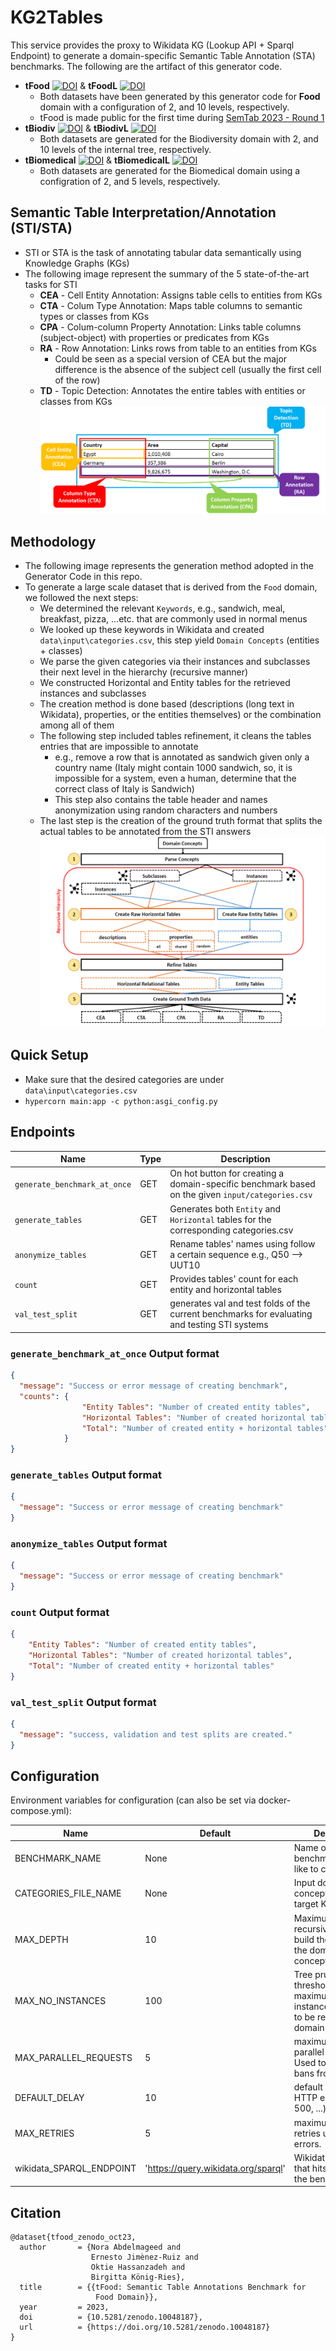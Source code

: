 # KG2Tables

This service provides the proxy to Wikidata KG (Lookup API + Sparql Endpoint) to generate a domain-specific Semantic Table Annotation (STA) benchmarks. The following are the artifact of this generator code.
* **tFood** [![DOI](https://zenodo.org/badge/DOI/10.5281/zenodo.10048187.svg)](https://doi.org/10.5281/zenodo.10048187) & **tFoodL** [![DOI](https://zenodo.org/badge/DOI/10.5281/zenodo.10277790.svg)](https://doi.org/10.5281/zenodo.10277790)
  * Both datasets have been generated by this generator code for **Food** domain with a configuration of 2, and 10 levels, respectively. 
  * tFood is made public for the first time during [SemTab 2023 - Round 1](https://sem-tab-challenge.github.io/2023/)
* **tBiodiv** [![DOI](https://zenodo.org/badge/DOI/10.5281/zenodo.10283015.svg)](https://doi.org/10.5281/zenodo.10283015)
 & **tBiodivL** [![DOI](https://zenodo.org/badge/DOI/10.5281/zenodo.10283083.svg)](https://doi.org/10.5281/zenodo.10283083)
  * Both datasets are generated for the Biodiversity domain with 2, and 10 levels of the internal tree, respectively. 
* **tBiomedical** [![DOI](https://zenodo.org/badge/DOI/10.5281/zenodo.10283103.svg)](https://doi.org/10.5281/zenodo.10283103)
 & **tBiomedicalL** [![DOI](https://zenodo.org/badge/DOI/10.5281/zenodo.10283119.svg)](https://doi.org/10.5281/zenodo.10283119)
  * Both datasets are generated for the Biomedical domain using a configration of 2, and 5 levels, respectively. 
## Semantic Table Interpretation/Annotation (STI/STA) 
* STI or STA is the task of annotating tabular data semantically using Knowledge Graphs (KGs)
* The following image represent the summary of the 5 state-of-the-art tasks for STI
  * **CEA** - Cell Entity Annotation: Assigns table cells to entities from KGs
  * **CTA** - Colum Type Annotation: Maps table columns to semantic types or classes from KGs
  * **CPA** - Colum-column Property Annotation: Links table columns (subject-object) with properties or predicates from KGs
  * **RA** - Row Annotation: Links rows from table to an entities from KGs
    * Could be seen as a special version of CEA but the major difference is the absence of the subject cell (usually the first cell of the row)
  * **TD** - Topic Detection: Annotates the entire tables with entities or classes from KGs 
![STI image!](imgs/STI.png)


## Methodology
* The following image represents the generation method adopted in the Generator Code in this repo.
* To generate a large scale dataset that is derived from the `Food` domain, we followed the next steps:
  * We determined the relevant `Keywords`, e.g., sandwich, meal, breakfast, pizza, ...etc. that are commonly used in normal menus
  * We looked up these keywords in Wikidata and created `data\input\categories.csv`, this step yield `Domain Concepts` (entities + classes)
  * We parse the given categories via their instances and subclasses their next level in the hierarchy (recursive manner)
  * We constructed Horizontal and Entity tables for the retrieved instances and subclasses
  * The creation method is done based (descriptions (long text in Wikidata), properties, or the entities themselves) or the combination among all of them
  * The following step included tables refinement, it cleans the tables entries that are impossible to annotate 
    * e.g., remove a row that is annotated as sandwich given only a country name (Italy might contain 1000 sandwich, so, it is impossible for a system, even a human, determine that the correct class of Italy is Sandwich)
    * This step also contains the table header and names anonymization using random characters and numbers
  * The last step is the creation of the ground truth format that splits the actual tables to be annotated from the STI answers
![Method image!](imgs/methodology.png)


## Quick Setup 

* Make sure that the desired categories are under `data\input\categories.csv`
* ```hypercorn main:app -c python:asgi_config.py```


## Endpoints
| Name                          | Type | Description                                                                                      |
|-------------------------------|------|--------------------------------------------------------------------------------------------------|
| `generate_benchmark_at_once`  | GET  | On hot button for creating a domain-specific benchmark based on the given `input/categories.csv` |
| `generate_tables`             | GET  | Generates both `Entity` and `Horizontal` tables for the corresponding categories.csv             |
| `anonymize_tables`            | GET  | Rename tables' names using follow a certain sequence  e.g., Q50 --> UUT10                        |
| `count`                       | GET  | Provides tables' count for each entity and horizontal tables                                     | 
| `val_test_split`              | GET  | generates val and test folds of the current benchmarks for evaluating and testing STI systems    | 



### `generate_benchmark_at_once` Output format

```json
{
  "message": "Success or error message of creating benchmark",
  "counts": {
                "Entity Tables": "Number of created entity tables",
                "Horizontal Tables": "Number of created horizontal tables",
                "Total": "Number of created entity + horizontal tables"  
            }
}
```


### `generate_tables` Output format



```json
{
  "message": "Success or error message of creating benchmark"
}
```

### `anonymize_tables` Output format

```json
{
  "message": "Success or error message of creating benchmark"
}
```

### `count` Output format

```json
{
    "Entity Tables": "Number of created entity tables",
    "Horizontal Tables": "Number of created horizontal tables",
    "Total": "Number of created entity + horizontal tables"     
}
```

### `val_test_split` Output format

```json
{
  "message": "success, validation and test splits are created."   
}
```

## Configuration

Environment variables for configuration (can also be set via docker-compose.yml):

| Name                     | Default                             | Description                                                                                                   |
|--------------------------|-------------------------------------|---------------------------------------------------------------------------------------------------------------|
| BENCHMARK_NAME           | None                                | Name of the benchmark we would like to create.                                                                |
| CATEGORIES_FILE_NAME     | None                                | Input domain related concepts from the target KG.                                                             |
| MAX_DEPTH                | 10                                  | Maximum level of recursive function to build the hierarchy of the domain concepts.                            |
| MAX_NO_INSTANCES         | 100                                 | Tree pruning threshold that set the maximum number of instances/subclasses to be retrieve per domain concept. |
| MAX_PARALLEL_REQUESTS    | 5                                   | maximum number of parallel requests. Used to prevent IP-bans from Wikidata.                                   |
| DEFAULT_DELAY            | 10                                  | default delay upon HTTP error (429, 500, ...); in seconds.                                                    |
| MAX_RETRIES              | 5                                   | maximum number of retries upon HTTP errors.                                                                   |
| wikidata_SPARQL_ENDPOINT | 'https://query.wikidata.org/sparql' | Wikidata endpoint that hits to construct the benchmark.                                                       |

## Citation
```commandline
@dataset{tfood_zenodo_oct23,
  author       = {Nora Abdelmageed and
                  Ernesto Jimènez-Ruiz and
                  Oktie Hassanzadeh and
                  Birgitta König-Ries},
  title        = {{tFood: Semantic Table Annotations Benchmark for 
                   Food Domain}},  
  year         = 2023,  
  doi          = {10.5281/zenodo.10048187},
  url          = {https://doi.org/10.5281/zenodo.10048187}
}
```